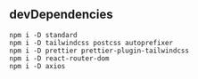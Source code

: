 ## devDependencies

```
npm i -D standard
npm i -D tailwindcss postcss autoprefixer
npm i -D prettier prettier-plugin-tailwindcss
npm i -D react-router-dom
npm i -D axios

```
